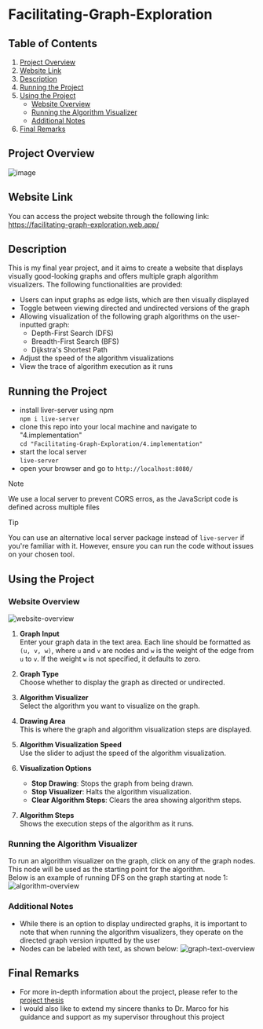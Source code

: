 # Facilitating-Graph-Exploration

## Table of Contents
1. [Project Overview](#project-overview)
2. [Website Link](#website-link)
3. [Description](#description)
4. [Running the Project](#running-the-project)
5. [Using the Project](#using-the-project)
    - [Website Overview](#website-overview)
    - [Running the Algorithm Visualizer](#running-the-algorithm-visualizer)
    - [Additional Notes](#additional-notes)
6. [Final Remarks](#final-remarks)

## Project Overview
![image](https://github.com/user-attachments/assets/7bd913c6-f449-44e4-b8d6-391ba5f18be8)

## Website Link
You can access the project website through the following link: https://facilitating-graph-exploration.web.app/

## Description
This is my final year project, and it aims to create a website that displays visually good-looking graphs and offers multiple graph algorithm visualizers. The following functionalities are provided:
- Users can input graphs as edge lists, which are then visually displayed
- Toggle between viewing directed and undirected versions of the graph
- Allowing visualization of the following graph algorithms on the user-inputted graph:
  - Depth-First Search (DFS)
  - Breadth-First Search (BFS)
  - Dijkstra's Shortest Path
- Adjust the speed of the algorithm visualizations
- View the trace of algorithm execution as it runs

## Running the Project
- install liver-server using npm <br/>
  ```npm i live-server```
- clone this repo into your local machine and navigate to "4.implementation" <br/>
  ```cd "Facilitating-Graph-Exploration/4.implementation"```
- start the local server <br/>
  ```live-server```
- open your browser and go to ```http://localhost:8080/```

> [!NOTE]
> We use a local server to prevent CORS erros, as the JavaScript code is defined across multiple files

> [!TIP]
> You can use an alternative local server package instead of ```live-server``` if you're familiar with it. However, ensure you can run the code without issues on your chosen tool.

## Using the Project
### Website Overview
![website-overview](https://github.com/user-attachments/assets/93d888d7-1264-4027-a7d6-2115a3c0181b)

<ol><li><p><strong>Graph Input</strong><br>Enter your graph data in the text area. Each line should be formatted as <code>(u, v, w)</code>, where <code>u</code> and <code>v</code> are nodes and <code>w</code> is the weight of the edge from <code>u</code> to <code>v</code>. If the weight <code>w</code> is not specified, it defaults to zero.</p></li><li><p><strong>Graph Type</strong><br>Choose whether to display the graph as directed or undirected.</p></li><li><p><strong>Algorithm Visualizer</strong><br>Select the algorithm you want to visualize on the graph.</p></li><li><p><strong>Drawing Area</strong><br>This is where the graph and algorithm visualization steps are displayed.</p></li><li><p><strong>Algorithm Visualization Speed</strong><br>Use the slider to adjust the speed of the algorithm visualization.</p></li><li><p><strong>Visualization Options</strong></p><ul><li><strong>Stop Drawing</strong>: Stops the graph from being drawn.</li><li><strong>Stop Visualizer</strong>: Halts the algorithm visualization.</li><li><strong>Clear Algorithm Steps</strong>: Clears the area showing algorithm steps.</li></ul></li><li><p><strong>Algorithm Steps</strong><br>Shows the execution steps of the algorithm as it runs.</p></li></ol>

### Running the Algorithm Visualizer
To run an algorithm visualizer on the graph, click on any of the graph nodes. This node will be used as the starting point for the algorithm. <br/>
Below is an example of running DFS on the graph starting at node 1:
![algorithm-overview](https://github.com/user-attachments/assets/41eb6b76-4f14-4c9d-9ef6-c8b32bd5a813)

### Additional Notes
- While there is an option to display undirected graphs, it is important to note that when running the algorithm visualizers, they operate on the directed graph version inputted by the user
- Nodes can be labeled with text, as shown below:
  ![graph-text-overview](https://github.com/user-attachments/assets/d014d2a1-bf71-475f-aaf2-e726170e4e2b)

## Final Remarks
- For more in-depth information about the project, please refer to the [project thesis](https://github.com/youssef-gerges-ramzy-mokhtar/Facilitating-Graph-Exploration/blob/main/5.report/report.pdf)
- I would also like to extend my sincere thanks to Dr. Marco for his guidance and support as my supervisor throughout this project
